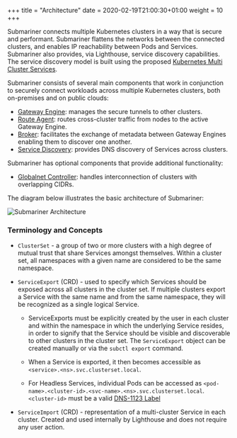 +++
title = "Architecture"
date = 2020-02-19T21:00:30+01:00
weight = 10
+++
<!-- markdownlint-disable line-length -->
Submariner connects multiple Kubernetes clusters in a way that is secure and performant. Submariner flattens the networks between the
connected clusters, and enables IP reachability between Pods and Services. Submariner also provides, via Lighthouse, service discovery
capabilities. The service discovery model is built using the proposed
[Kubernetes Multi Cluster Services](https://github.com/kubernetes/enhancements/tree/master/keps/sig-multicluster/1645-multi-cluster-services-api).
<!-- markdownlint-enable line-length -->
Submariner consists of several main components that work in conjunction to securely connect workloads across multiple Kubernetes clusters,
both on-premises and on public clouds:

* [Gateway Engine](./gateway-engine/): manages the secure tunnels to other clusters.
* [Route Agent](./route-agent/): routes cross-cluster traffic from nodes to the active Gateway Engine.
* [Broker](./broker/): facilitates the exchange of metadata between Gateway Engines enabling them to discover one another.
* [Service Discovery](./service-discovery/): provides DNS discovery of Services across clusters.

Submariner has optional components that provide additional functionality:

* [Globalnet Controller](./globalnet/): handles interconnection of clusters with overlapping CIDRs.

The diagram below illustrates the basic architecture of Submariner:

![Submariner Architecture](/images/submariner/architecture.jpg)

### Terminology and Concepts

* `ClusterSet` - a group of two or more clusters with a high degree of mutual trust that share Services amongst themselves.
Within a cluster set, all namespaces with a given name are considered to be the same namespace.

* `ServiceExport` (CRD) - used to specify which Services should be exposed across all clusters in the cluster set. If multiple clusters
export a Service with the same name and from the same namespace, they will be recognized as a single logical Service.

  * ServiceExports must be explicitly created by the user in each cluster and within the namespace in which the underlying Service resides,
in order to signify that the Service should be visible and discoverable to other clusters in the cluster set. The `ServiceExport` object can
be created manually or via the `subctl export` command.

  * When a Service is exported, it then becomes accessible as `<service>.<ns>.svc.clusterset.local`.

  * For Headless Services, individual Pods can be accessed as `<pod-name>.<cluster-id>.<svc-name>.<ns>.svc.clusterset.local`.
`<cluster-id>` must be a valid [DNS-1123 Label](https://kubernetes.io/docs/concepts/overview/working-with-objects/names/#dns-label-names)

* `ServiceImport` (CRD) - representation of a multi-cluster Service in each cluster. Created and used internally by Lighthouse and does not
require any user action.
